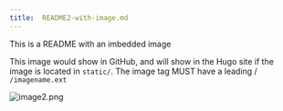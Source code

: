 ```yaml
---
title:  README2-with-image.md
---
```


This is a README with an imbedded image

This image would show in GitHub, and will show in the Hugo site if the image is located 
in `static/`.  The image tag MUST have a leading / `/imagename.ext`

![image2.png](/image2.png)


